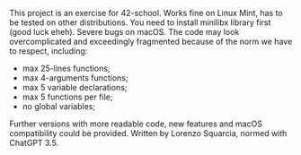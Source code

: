 This project is an exercise for 42-school.
Works fine on Linux Mint, has to be tested on other distributions.
You need to install minilibx library first (good luck eheh).
Severe bugs on macOS.
The code may look overcomplicated and exceedingly fragmented because of the norm we have to respect, including:
- max 25-lines functions;
- max 4-arguments functions;
- max 5 variable declarations;
- max 5 functions per file;
- no global variables;

Further versions with more readable code, new features and macOS compatibility could be provided.
Written by Lorenzo Squarcia, normed with ChatGPT 3.5.
